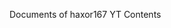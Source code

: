 Documents of haxor167 YT Contents
<!---
haxor167/haxor167 is a ✨ special ✨ repository because its `README.md` (this file) appears on your GitHub profile.
You can click the Preview link to take a look at your changes.
--->

